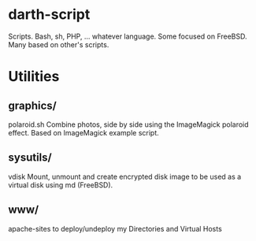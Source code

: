 # darth-script
Scripts. Bash, sh, PHP, ... whatever language. Some focused on FreeBSD. Many based on other's scripts.

# Utilities

## graphics/

polaroid.sh		Combine photos, side by side using the ImageMagick polaroid effect. Based on ImageMagick example script.


## sysutils/

vdisk			Mount, unmount and create encrypted disk image to be used as a virtual disk using md (FreeBSD).

## www/

apache-sites	to deploy/undeploy my Directories and Virtual Hosts
